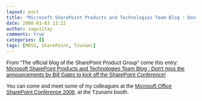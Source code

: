 ```yaml
---
layout: post
title: "Microsoft SharePoint Products and Technologies Team Blog : Don't miss the announcements by Bill Gates to kick off the SharePoint Conference!"
date: 2008-03-03 13:22
author: saguiitay
comments: true
categories: []
tags: [MOSS, SharePoint, Tzunami]
---
```

<span style="font-family:arial;">From "The official blog of the SharePoint Product Group" come this entry: </span>[<span style="font-family:arial;">Microsoft SharePoint Products and Technologies Team Blog : Don't miss the announcements by Bill Gates to kick off the SharePoint Conference!</span>](http://blogs.msdn.com/sharepoint/archive/2008/03/02/don-t-miss-the-announcements-by-bill-gates-to-kick-off-the-sharepoint-conference.aspx)

<span style="font-family:arial;">You can come and meet some of my colleagues at the </span>[<span style="font-family:arial;">Microsoft Office SharePoint Conference 2008</span>](http://www.mssharepointconference.com/Pages/default.aspx)<span style="font-family:arial;">, at the Tzunami booth.</span>

<span style="font-family:arial;"></span>



